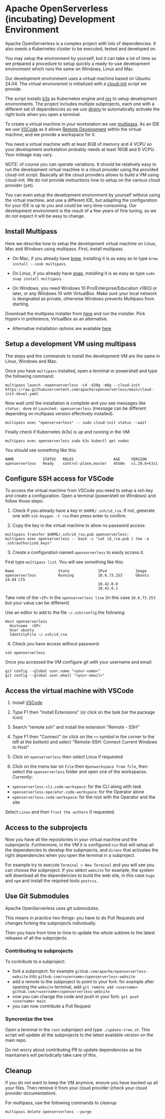 # Apache OpenServerless (incubating) Development Environment

Apache OpenServerless is a complex project with lots of dependencies. It also needs a Kubernetes cluster to be executed, tested and developed on.

You may setup the environment by yourself, but it can take a lot of time so we prepared a procedure to setup quickly a ready-to-use development environment which runs the same on Windows, Linux and Mac. 

Our development environment uses a virtual machine based on Ubuntu 24.04. The virtual environemnt is initialized with a [cloud-init](https://cloud-init.io/) script we provide. 

The script installs [k3s](https://k3s.io/) as Kubernetes engine and [nix](https://nixos.org/download/#download-nix) to setup development environments. The project includes multiple subprojects, each one with a different set of dependencies so we use [direnv](https://direnv.net/) to automatically activate the right tools when you open a terminal.

To create a virtual machine in your workstation we use [multipass](https://multipass.run/). As an IDE we use [VSCode](https://code.visualstudio.com/) as it allows [Remote Development](https://code.visualstudio.com/docs/remote/remote-overview) within the virtual machine, and we provide a workspace for it.

You need a virtual machine with at least 8GB of memory and 4 VCPU so your development workstation probably needs at least 16GB and 6 VCPU. Your mileage may vary.

*NOTE*: of course you can operate variations. It should be relatively easy to run the development virtual machine in a cloud provider using the provided cloud-init script. Basically all the cloud providers allows to build a VM using cloud-init.
We do not provide instructions how to setup on the various cloud provider (yet).

You can even setup the development environment by yourself without using the virtual machine, and use a different IDE, but adapting the configuration for your IDE is up to you and could be very time-consuming. Our development environment is the result of a few years of fine tuning, so we do not expect it will be easy to change.

## Install Multipass

Here we describe how to setup the development virtual machine on Linux, Mac and Windows using multipass. First, install multipass.

- On Mac, if you already have [brew](https://brew.sh/), installing it is as easy as to type `brew install --cask multipass`.

- On Linux, if you already have [snap](https://snapcraft.io/), installing it is as easy as type `sudo snap install multipass`.

- On Windows, you need Windows 10 Pro/Enterprise/Education v1803 or later, or any Windows 10 with VirtualBox. Make sure your local network is designated as private, otherwise Windows prevents Multipass from starting.

Download the multipass installer from [here](https://multipass.run/download/windows) and run the installer. Pick Hyperv in preference, VirtualBox as an alternative.

- Alternative installation options are available [here](https://multipass.run/install)

## Setup a development VM using multipass

The steps and the commands to install the development VM are the same in Linux, Windows and Mac.

Once you have `multipass` installed, open a terminal or powershell and type the following command:

```
multipass launch -nopenserverless -c4 -d20g -m8g --cloud-init https://raw.githubusercontent.com/apache/openserverless/main/cloud-init-devel.yaml
```

Now wait until the installation is complete and you see messages like `status: done` or `Launched: openserverless` (message can be different depending on multipass version effectively installed).

```
multipass exec "openserverless" -- sudo cloud-init status --wait
```

Finally check if Kubernetes (k3s) is up and running in the VM:

```
multipass exec openserverless sudo k3s kubectl get nodes
```

You should see something like this:

```
NAME             STATUS   ROLES                  AGE     VERSION
openserverless   Ready    control-plane,master   4h58m   v1.29.6+k3s1
```

## Configure SSH access for VSCode

To access the virtual machine from VSCode you need to setup a ssh key and create a configuration. Open a terminal (powershell on Windows) and follow those steps:

1. Check if you already have a key in `$HOME/.ssh/id_rsa`. If not, generate one with `ssh-keygen -t rsa` then press enter to confirm.

2. Copy the key in the virtual machine to allow no password access:

```
multipass transfer $HOME/.ssh/id_rsa.pub openserverless:
multipass exec openserverless -- bash -c "cat id_rsa.pub | tee -a .ssh/authorized_keys"
```

3. Create a configuration named `openserverless` to easily access it.

First type `multipass list`. You will see something like this:

```
Name                    State             IPv4             Image
openserverless          Running           10.6.73.253      Ubuntu 24.04 LTS
                                          10.42.0.0
                                          10.42.0.1
```

Take note of the `<IP>` in the `openserverless line` (in this case `10.6.73.253` but your value can be different)

Use an editor to add to the file `~/.ssh/config` the following:

```
Host openserverless
  Hostname  <IP>
  User ubuntu
  IdentityFile ~/.ssh/id_rsa
```

4. Check you have access without password:

```
ssh openserverless
```

Once you accessed the VM configure git with your username and email:

```
git config --global user.name "<your-name>"
git config --global user.email "<your-email>"
```

## Access the virtual machine with VSCode

1. Install [VSCode](https://code.visualstudio.com/)

2. Type F1 then "Install Extensions" (or click on the task bar the package icon)

3. Search "remote ssh" and install the extension "Remote - SSH"

4. Type F1 then "Connect" (or click on the `><` symbol in the corner to the left at the bottom) and select "Remote-SSH: Connect Current Windows to Host"

5. Click on `openserverless` then select Linux if requested

6. Click on the menu bar on `File` then `Openworkspace from file`, then select the `openserverless` folder and open one of the workspaces. Currently:

- `openserverless-cli.code-workspace`: for the CLI along with task
- `openserverless-operator.code-workspace`: for the Operator alone
- `openserverless.code-workspace`: for the root with the Operator and the site


 Select `Linux` and then `Trust the authors` if requested.

## Access to the subprojects

Now you have all the repositories in your virtual machine and the subprojects. Furthermore, in the VM it is configured `nix` that will setup all the dependencies to develop the subprojects, and `direnv` that activates the right dependencies when you open the terminal in a subproject.

For example try to execute `Terminal > New Terminal` and you will see you can choose the subproject. If you select `website` for example, the system will download all the dependencies to build the web site, in this case `hugo` and `npm` and install the required tools `postcss`.

## Use Git Submodules

Apache OpenServerless uses git submodules.

This means in practice two things: you have to do Pull Requests and changes forking the subprojects individually.

Then you have from time to time to update the whole subtree to the latest releases of all the subprojects.

### Contributing to subprojects

To contribute to a subproject:

- fork a subproject: for example `github.com/apache/openserverless-website` into `github.com/<username>/openserverless-website`
- add a remote to the subproject to point to your fork: for example after opening the `website` terminal, add `git remote add <username> github.com/<username>/openserverless-website`
- now you can change the code and push in your fork: `git push <username> main`
- you can now contribute a Pull Request

### Syncronize the tree

Open a terminal in the `root` subproject and type `./update-tree.sh`. This script will update all the subprojects to the latest available version on the main repo.

Do not worry about contributing PR to update dependencies as the maintainers will periodically take care of this.

## Cleanup

If you do not want to keep the VM anymore, ensure you have backed up all your files. Then remove it from your cloud provider (check your cloud provider documentation).

For multipass, use the following commands to cleanup:

```
multipass delete openserverless --purge
```
